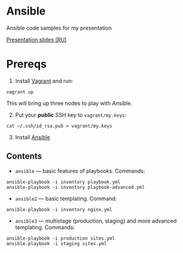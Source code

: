 # Ansible
Ansible code samples for my presentation

[Presentation slides (RU)](https://goo.gl/WlRZNV)

# Prereqs

1. Install [Vagrant](https://www.vagrantup.com/) and run:

```
vagrant up
```

This will bring up three nodes to play with Ansible.

2. Put your **public** SSH key to `vagrant/my.keys`:
```
cat ~/.ssh/id_rsa.pub > vagrant/my.keys
```

3. Install [Ansible](http://docs.ansible.com/ansible/intro_installation.html)

## Contents

* `ansible` — basic features of playbooks. Commands:

```
ansible-playbook -i inventory playbook.yml
ansible-playbook -i inventory playbook-advanced.yml
```

* `ansible2` — basic templating. Command:

```
ansible-playbook -i inventory nginx.yml
```

* `ansible3` — multistage (production, staging) and more advanced templating. Commands:

```
ansible-playbook -i production sites.yml
ansible-playbook -i staging sites.yml

```
